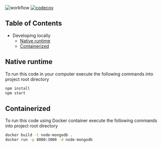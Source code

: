 ![workflow](https://github.com/leonardofurnielis/node-mongodb/actions/workflows/build-test.yml/badge.svg)
[![codecov](https://codecov.io/gh/leonardofurnielis/node-mongodb/branch/master/graph/badge.svg?token=3OQBM9XRVO)](https://codecov.io/gh/leonardofurnielis/node-mongodb)

## Table of Contents

- Developing locally
  - [Native runtime](#native-runtime)
  - [Containerized](#containerized)

## Native runtime 

To run this code in your computer execute the following commands into project root directory

```bash
npm install
npm start
```

## Containerized

To run this code using Docker container execute the following commands into project root directory

```bash
docker build -t node-mongodb .
docker run -p 8080:3000 -d node-mongodb
```
